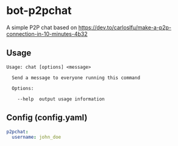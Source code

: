 # bot-p2pchat

A simple P2P chat based on https://dev.to/carloslfu/make-a-p2p-connection-in-10-minutes-4b32

## Usage

```
Usage: chat [options] <message>

  Send a message to everyone running this command

  Options:

    --help  output usage information
```

## Config (config.yaml)

```yaml
p2pchat:
  username: john_doe
```
